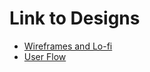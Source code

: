 # Link to Designs

- [Wireframes and Lo-fi](https://www.figma.com/file/Uujc2NV7Sx6qOsWX9JYl0v/Wireframes-%26-loFI's?node-id=0%3A1)
- [User Flow](https://www.figma.com/file/SOTTXZ59bBFwJsuyqFd5e2/Untitled?node-id=0%3A1)
